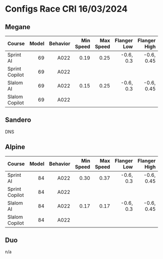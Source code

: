 # Configs Race CRI 16/03/2024

## Megane

| Course         | Model | Behavior | Min Speed | Max Speed | Flanger Low | Flanger High | batterie |
|:---------------|------:|---------:|----------:|----------:|------------:|-------------:|:---------|
| Sprint AI      |    69 |     A022 |      0.19 |      0.25 |   -0.6, 0.3 |   -0.6, 0.45 | neuve    |
| Sprint Copilot |    69 |     A022 |           |           |             |              |          |
| Slalom AI      |    69 |     A022 |      0.15 |      0.25 |   -0.6, 0.3 |   -0.6, 0.45 |          |
| Slalom Copilot |    69 |     A022 |           |           |             |              |          |

## Sandero

DNS

## Alpine

| Course         | Model | Behavior | Min Speed | Max Speed | Flanger Low | Flanger High | batterie |
|:---------------|------:|---------:|----------:|----------:|------------:|-------------:|:---------|
| Sprint AI      |    84 |     A022 |      0.30 |      0.37 |   -0.6, 0.3 |   -0.6, 0.45 | neuve    |
| Sprint Copilot |    84 |     A022 |           |           |             |              |          |
| Slalom AI      |    84 |     A022 |      0.17 |      0.17 |   -0.6, 0.3 |   -0.6, 0.45 |          |
| Slalom Copilot |    84 |     A022 |           |           |             |              |          |

## Duo

n/a
